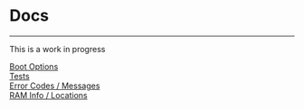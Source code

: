 # Docs
---

This is a work in progress

[Boot Options](boot_options.md)<br>
[Tests](tests.md)<br>
[Error Codes / Messages](error_codes.md)<br>
[RAM Info / Locations](ram.md)<br>
